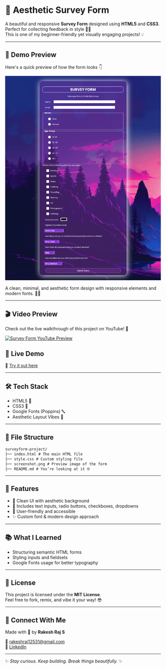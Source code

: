 # 📝 Aesthetic Survey Form

A beautiful and responsive **Survey Form** designed using **HTML5** and **CSS3**.  
Perfect for collecting feedback in style 💅✨  
This is one of my beginner-friendly yet visually engaging projects! 💡

<hr/>

## 📸 Demo Preview

Here's a quick preview of how the form looks 👇

![Survey Form Screenshot](./surveyForm.png)

A clean, minimal, and aesthetic form design with responsive elements and modern fonts. 💖🧠

<hr/>

## 🎬 Video Preview

Check out the live walkthrough of this project on YouTube! 🍿

[![Survey Form YouTube Preview](https://img.youtube.com/vi/Ym0zOG2t7K0/0.jpg)](https://youtu.be/Ym0zOG2t7K0)


## 🎯 Live Demo

🔗 [Try it out here](https://rakesh12531.github.io/surveyform-project/)
<hr/>


## 🛠 Tech Stack

- HTML5 🧱
- CSS3 🎨
- Google Fonts (Poppins) 🔤
- Aesthetic Layout Vibes 🌈

<hr/>

## 📁 File Structure
```
surveyform-project/
├── index.html # The main HTML file
├── style.css # Custom styling file
├── screenshot.png # Preview image of the form
├── README.md # You’re looking at it 🤓
```

<hr/>

## 🌟 Features

- 🎨 Clean UI with aesthetic background
- 🧠 Includes text inputs, radio buttons, checkboxes, dropdowns
- 💌 User-friendly and accessible
- ✨ Custom font & modern design approach

<hr/>

## 📚 What I Learned

- Structuring semantic HTML forms
- Styling inputs and fieldsets
- Google Fonts usage for better typography

<hr/>

## 📝 License

This project is licensed under the **MIT License**.  
Feel free to fork, remix, and vibe it your way! 😎

<hr/>

## 💬 Connect With Me

Made with 💖 by **Rakesh Raj S**

📧 rakeshraj12531@gmail.com  
🔗 [LinkedIn](https://www.linkedin.com/in/rakesh531)

---

✨ *Stay curious. Keep building. Break things beautifully.* ✨
